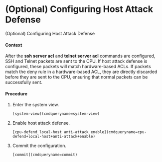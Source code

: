 (Optional) Configuring Host Attack Defense
==========================================

(Optional) Configuring Host Attack Defense

#### Context

After the **ssh server acl** and **telnet server acl** commands are configured, SSH and Telnet packets are sent to the CPU. If host attack defense is configured, these packets will match hardware-based ACLs. If packets match the deny rule in a hardware-based ACL, they are directly discarded before they are sent to the CPU, ensuring that normal packets can be successfully sent.


#### Procedure

1. Enter the system view.
   
   
   ```
   [system-view](cmdqueryname=system-view)
   ```
2. Enable host attack defense.
   
   
   ```
   [cpu-defend local-host anti-attack enable](cmdqueryname=cpu-defend+local-host+anti-attack+enable)
   ```
3. Commit the configuration.
   
   
   ```
   [commit](cmdqueryname=commit)
   ```